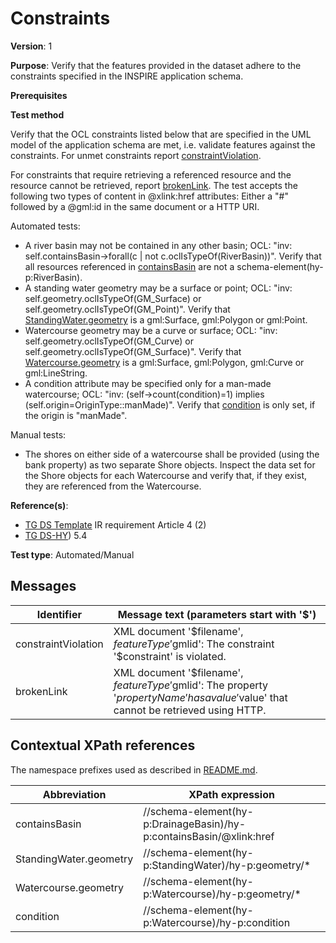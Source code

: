 # Constraints

**Version**: 1

**Purpose**: Verify that the features provided in the dataset adhere to the constraints specified in the INSPIRE application schema.

**Prerequisites**

**Test method**

Verify that the OCL constraints listed below that are specified in the UML model of the application schema are met, i.e. validate features against the constraints. For unmet constraints report [constraintViolation](#constraintViolation). 

For constraints that require retrieving a referenced resource and the resource cannot be retrieved, report [brokenLink](#brokenLink). The test accepts the following two types of content in @xlink:href attributes: Either a "#" followed by a @gml:id in the same document or a HTTP URI.

Automated tests:

* A river basin may not be contained in any other basin; OCL: "inv: self.containsBasin->forall(c | not c.oclIsTypeOf(RiverBasin))". Verify that all resources referenced in [containsBasin](#containsBasin) are not a schema-element(hy-p:RiverBasin).
* A standing water geometry may be a surface or point; OCL: "inv: self.geometry.oclIsTypeOf(GM_Surface) or self.geometry.oclIsTypeOf(GM_Point)". Verify that [StandingWater.geometry](#geometry1) is a gml:Surface, gml:Polygon or gml:Point. 
* Watercourse geometry may be a curve or surface; OCL: "inv: self.geometry.oclIsTypeOf(GM_Curve) or self.geometry.oclIsTypeOf(GM_Surface)". Verify that [Watercourse.geometry](#geometry2) is a gml:Surface, gml:Polygon, gml:Curve or gml:LineString.
* A condition attribute may be specified only for a man-made watercourse; OCL: "inv: (self->count(condition)=1) implies (self.origin=OriginType::manMade)". Verify that [condition](#condition) is only set, if the origin is "manMade".

Manual tests:

* The shores on either side of a watercourse shall be provided (using the bank property) as two separate Shore objects. Inspect the data set for the Shore objects for each Watercourse and verify that, if they exist, they are referenced from the Watercourse.

**Reference(s)**: 

* [TG DS Template](http://inspire.ec.europa.eu/id/ats/data-hy/3.1/hy-n-as/README#ref_TG_DS_tmpl) IR requirement Article 4 (2)
* [TG DS-HY](http://inspire.ec.europa.eu/id/ats/data-hy/3.1/hy-n-as/README#ref_TG_DS_HY)) 5.4

**Test type**: Automated/Manual

## Messages

Identifier  |  Message text (parameters start with '$')
---------------------------------------------------------- | -------------------------------------------------------------------------
constraintViolation <a name="constraintViolation"/>  |  XML document '$filename', $featureType '$gmlid': The constraint '$constraint' is violated.
brokenLink <a name="brokenLink"/>  |  XML document '$filename', $featureType '$gmlid': The property '$propertyName' has a value '$value' that cannot be retrieved using HTTP.

## Contextual XPath references

The namespace prefixes used as described in [README.md](http://inspire.ec.europa.eu/id/ats/data-hy/3.1/hy-p-as/README#namespaces).

Abbreviation                                               |  XPath expression
---------------------------------------------------------- | -------------------------------------------------------------------------
containsBasin <a name="containsBasin"></a> |  //schema-element(hy-p:DrainageBasin)/hy-p:containsBasin/@xlink:href
StandingWater.geometry <a name="geometry1"></a> |  //schema-element(hy-p:StandingWater)/hy-p:geometry/*
Watercourse.geometry <a name="geometry2"></a> |  //schema-element(hy-p:Watercourse)/hy-p:geometry/*
condition <a name="condition"></a> |  //schema-element(hy-p:Watercourse)/hy-p:condition
